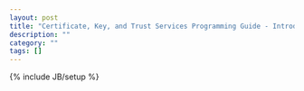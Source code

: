 ```yaml
---
layout: post
title: "Certificate, Key, and Trust Services Programming Guide - Introduction"
description: ""
category: ""
tags: []
---
```

{% include JB/setup %}
